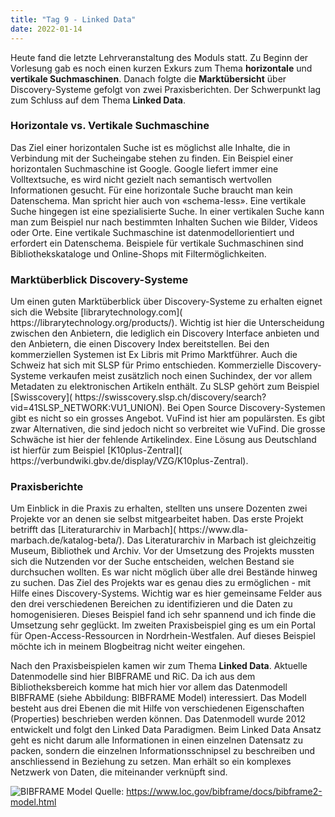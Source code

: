 ```yaml
---
title: "Tag 9 - Linked Data"
date: 2022-01-14
---
```


Heute fand die letzte Lehrveranstaltung des Moduls statt. Zu Beginn der Vorlesung gab es noch einen kurzen Exkurs zum Thema **horizontale** und **vertikale Suchmaschinen**. Danach folgte die **Marktübersicht** über Discovery-Systeme gefolgt von zwei Praxisberichten. Der Schwerpunkt lag zum Schluss auf dem Thema **Linked Data**. 

<h3>Horizontale vs. Vertikale Suchmaschine</h3>
Das Ziel einer horizontalen Suche ist es möglichst alle Inhalte, die in Verbindung mit der Sucheingabe stehen zu finden. Ein Beispiel einer horizontalen Suchmaschine ist Google. Google liefert immer eine Volltextsuche, es wird nicht gezielt nach semantisch wertvollen Informationen gesucht. Für eine horizontale Suche braucht man kein Datenschema. Man spricht hier auch von «schema-less». Eine vertikale Suche hingegen ist eine spezialisierte Suche. In einer vertikalen Suche kann man zum Beispiel nur nach bestimmten Inhalten Suchen wie Bilder, Videos oder Orte. Eine vertikale Suchmaschine ist datenmodellorientiert und erfordert ein Datenschema. Beispiele für vertikale Suchmaschinen sind Bibliothekskataloge und Online-Shops mit Filtermöglichkeiten. 

<h3> Marktüberblick Discovery-Systeme</h3>
Um einen guten Marktüberblick über Discovery-Systeme zu erhalten eignet sich die Website [librarytechnology.com]( https://librarytechnology.org/products/). Wichtig ist hier die Unterscheidung zwischen den Anbietern, die lediglich ein Discovery Interface anbieten und den Anbietern, die einen Discovery Index bereitstellen. Bei den kommerziellen Systemen ist Ex Libris mit Primo Marktführer. Auch die Schweiz hat sich mit SLSP für Primo entschieden. Kommerzielle Discovery-Systeme verkaufen meist zusätzlich noch einen Suchindex, der vor allem Metadaten zu elektronischen Artikeln enthält. Zu SLSP gehört zum Beispiel [Swisscovery]( https://swisscovery.slsp.ch/discovery/search?vid=41SLSP_NETWORK:VU1_UNION). Bei Open Source Discovery-Systemen gibt es nicht so ein grosses Angebot. VuFind ist hier am populärsten. Es gibt zwar Alternativen, die sind jedoch nicht so verbreitet wie VuFind. Die grosse Schwäche ist hier der fehlende Artikelindex. Eine Lösung aus Deutschland ist hierfür zum Beispiel [K10plus-Zentral]( https://verbundwiki.gbv.de/display/VZG/K10plus-Zentral). 

<h3>Praxisberichte</h3>
Um Einblick in die Praxis zu erhalten, stellten uns unsere Dozenten zwei Projekte vor an denen sie selbst mitgearbeitet haben. Das erste Projekt betrifft das [Literaturarchiv in Marbach]( https://www.dla-marbach.de/katalog-beta/). Das Literaturarchiv in Marbach ist gleichzeitig Museum, Bibliothek und Archiv. Vor der Umsetzung des Projekts mussten sich die Nutzenden vor der Suche entscheiden, welchen Bestand sie durchsuchen wollten. Es war nicht möglich über alle drei Bestände hinweg zu suchen. Das Ziel des Projekts war es genau dies zu ermöglichen - mit Hilfe eines Discovery-Systems. Wichtig war es hier gemeinsame Felder aus den drei verschiedenen Bereichen zu identifizieren und die Daten zu homogenisieren. Dieses Beispiel fand ich sehr spannend und ich finde die Umsetzung sehr geglückt. 
Im zweiten Praxisbeispiel ging es um ein Portal für Open-Access-Ressourcen in Nordrhein-Westfalen. Auf dieses Beispiel möchte ich in meinem Blogbeitrag nicht weiter eingehen. 
  
Nach den Praxisbeispielen kamen wir zum Thema **Linked Data**. Aktuelle Datenmodelle sind hier BIBFRAME und RiC. Da ich aus dem Bibliotheksbereich komme hat mich hier vor allem das Datenmodell BIBFRAME (siehe Abbildung: BIBFRAME Model) interessiert. Das Modell besteht aus drei Ebenen die mit Hilfe von verschiedenen Eigenschaften (Properties) beschrieben werden können. Das Datenmodell wurde 2012 entwickelt und folgt den Linked Data Paradigmen. Beim Linked Data Ansatz geht es nicht darum alle Informationen in einen einzelnen Datensatz zu packen, sondern die einzelnen Informationsschnipsel zu beschreiben und anschliessend in Beziehung zu setzen. Man erhält so ein komplexes Netzwerk von Daten, die miteinander verknüpft sind.
 
![BIBFRAME Model](https://user-images.githubusercontent.com/79304830/149550502-b7bb4ab0-bdaf-469b-b7c5-3e4c48ed0b93.jpg)
Quelle: https://www.loc.gov/bibframe/docs/bibframe2-model.html



